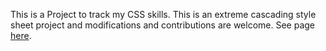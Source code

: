 This is a Project to track my CSS skills. This is an extreme cascading style sheet project and modifications and contributions are welcome. See page [here](https://ririob.github.io/ProjectPractice/).